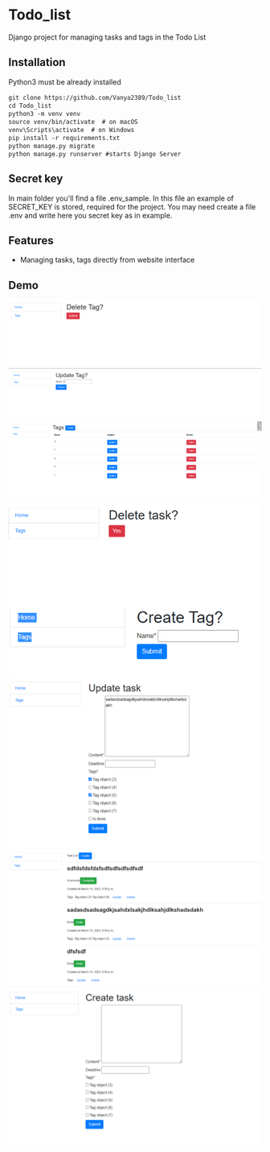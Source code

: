 # Todo_list

Django project for managing tasks and tags in the Todo List

## Installation 

Python3 must be already installed

```shell
git clone https://github.com/Vanya2389/Todo_list
cd Todo_list
python3 -m venv venv
source venv/bin/activate  # on macOS
venv\Scripts\activate  # on Windows 
pip install -r requirements.txt
python manage.py migrate
python manage.py runserver #starts Django Server
```

## Secret key
In main folder you'll find a file .env_sample. In this file an example of SECRET_KEY is stored, required for the project.
You may need create a file .env and write here you secret key as in example.

## Features

* Managing tasks, tags directly from website interface

## Demo

![Website Interface](demo/img.png)
![Website Interface](demo/img_1.png)
![Website Interface](demo/img_2.png)
![Website Interface](demo/img_3.png)
![Website Interface](demo/img_4.png)
![Website Interface](demo/img_5.png)
![Website Interface](demo/img_6.png)
![Website Interface](demo/img_7.png)
